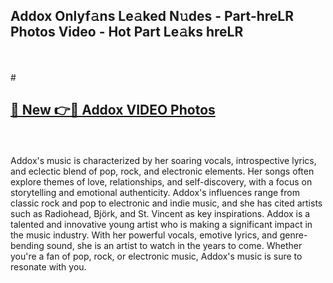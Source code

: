 ## Addox Onlyf𝚊ns Le𝚊ked N𝚞des - Part-hreLR Photos Video - Hot Part Le𝚊ks hreLR
<br>
<br>
# <h2><a href="https://213.232.235.80/live/video.php?q=addox">🔗 New 👉🔴 Addox VIDEO Photos</a></h2>
<br>
<br>
Addox's music is characterized by her soaring vocals, introspective lyrics, and eclectic blend of pop, rock, and electronic elements. Her songs often explore themes of love, relationships, and self-discovery, with a focus on storytelling and emotional authenticity. Addox's influences range from classic rock and pop to electronic and indie music, and she has cited artists such as Radiohead, Björk, and St. Vincent as key inspirations. Addox is a talented and innovative young artist who is making a significant impact in the music industry. With her powerful vocals, emotive lyrics, and genre-bending sound, she is an artist to watch in the years to come. Whether you're a fan of pop, rock, or electronic music, Addox's music is sure to resonate with you.
<br>
<br>